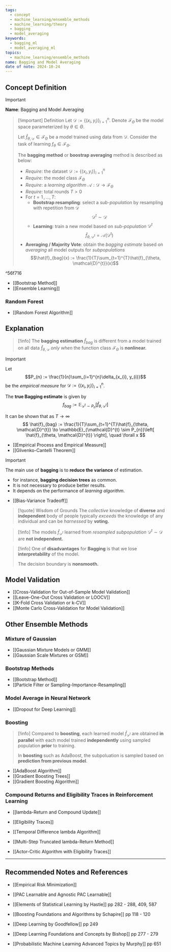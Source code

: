 ```yaml
---
tags:
  - concept
  - machine_learning/ensemble_methods
  - machine_learning/theory
  - bagging
  - model_averaging
keywords:
  - bagging_ml
  - model_averaging_ml
topics:
  - machine_learning/ensemble_methods
name: Bagging and Model Averaging
date of note: 2024-10-24
---
```


## Concept Definition

>[!important]
>**Name**: Bagging and Model Averaging

>[!important] Definition
>Let $\mathcal{D} := \left\{ (x_{i}, y_{i}) \right\}_{i=1}^{n}$. Denote $\mathcal{F}_{\Theta}$ be the model space parameterized by $\theta\in \Theta$. 
>
>Let $\hat{f}_{\theta, \mathcal{D}}\in \mathcal{F}_{\Theta}$ be a model trained using data from $\mathcal{D}$. Consider the task of learning $f_{\theta}\in \mathcal{F}_{\Theta}$.
>
>The **bagging method** or **boostrap averaging** method is described as below:
>- *Require*: the dataset  $\mathcal{D} := \left\{ (x_{i}, y_{i}) \right\}_{i=1}^{n}$
>- *Require*: the model class $\mathcal{F}_{\Theta}$
>- *Require*: a *learning algorithm* $\mathcal{A}: \mathcal{D} \to \mathcal{F}_{\Theta}$
>- *Require*: total rounds $T >0$
>- For $t=1\,{,}\ldots{,}\,T$:
>	- **Bootstrap resampling**: select a *sub-population* by resampling with repetition from $\mathcal{D}$ $$\mathcal{D}^{t}\sim \mathcal{D}$$
>	- **Learning**: train a new model based on *sub-population* $\mathcal{D}^{t}$  $$\hat{f}_{\theta, \mathcal{D}^{t}} = \mathcal{A}(\mathcal{D}^{t})$$
>- **Averaging / Majority Vote**: obtain the *bagging estimate* based on *averaging* all model outputs for *subpopulations* $$\hat{f}_{bag}(x) := \frac{1}{T}\sum_{t=1}^{T}\hat{f}_{\theta, \mathcal{D}^{t}}(x)$$

^56f716

- [[Bootstrap Method]]
- [[Ensemble Learning]]

### Random Forest

- [[Random Forest Algorithm]]


## Explanation

>[!info]
>The **bagging estimation** $\hat{f}_{bag}$  is different from a model trained on all data $\hat{f}_{\theta, \mathcal{D}}$ *only when* the function class $\mathcal{F}_{\Theta}$ is **nonlinear.**

>[!important] 
>Let $$P_{n} := \frac{1}{n}\sum_{i=1}^{n}\delta_{x_{i}, y_{i}}$$ be the *empirical measure* for $\mathcal{D} := \left\{ (x_{i}, y_{i})\right\}_{i=1}^{n}$.
>
>The **true Bagging estimate** is given by $$f_{bag} :=  \mathbb{E}_{\mathcal{D}^{t} \sim P_{n}}\left[ \hat{f}_{\theta, \mathcal{D}^{t}} \right]$$
>
>It can be shown that as $T\to \infty$
>$$
>\hat{f}_{bag} := \frac{1}{T}\sum_{t=1}^{T}\hat{f}_{\theta, \mathcal{D}^{t}} \to \mathbb{E}_{\mathcal{D}^{t} \sim P_{n}}\left[ \hat{f}_{\theta, \mathcal{D}^{t}} \right], \quad \forall x
>$$

- [[Empirical Process and Empirical Measure]]
- [[Glivenko-Cantelli Theorem]]

>[!important]
>The main use of **bagging** is to **reduce the variance** of estimation. 
>- for instance, **bagging decision trees** as common.
>- It is not necessary to produce better results. 
>- It depends on the performance of *learning algorithm*.

- [[Bias-Variance Tradeoff]]

>[!quote] Wisdom of Grounds
>The *collective* knowledge of **diverse** and **independent** body of people typically *exceeds* the knowledge of any individual and can be *harnessed* by **voting.** 

>[!info]
>The models $\hat{f}_{\mathcal{D}^{t}}$ learned from *resampled subpopulation* $\mathcal{D}^{t}\sim \mathcal{D}$ are **not independent.**

>[!info] 
>One of **disadvantages** for **Bagging** is that we lose **interpretability** of the model. 
>
>The decision boundary is **nonsmooth.**


## Model Validation

- [[Cross-Validation for Out-of-Sample Model Validation]]
- [[Leave-One-Out Cross Validation or LOOCV]]
- [[K-Fold Cross Validation or k-CV]]
- [[Monte Carlo Cross-Validation for Model Validation]]


## Other Ensemble Methods

### Mixture of Gaussian

- [[Gaussian Mixture Models or GMM]]
- [[Gaussian Scale Mixtures or GSM]]

### Bootstrap Methods

- [[Bootstrap Method]]
- [[Particle Filter or Sampling-Importance-Resampling]]

### Model Average in Neural Network

- [[Dropout for Deep Learning]]

### Boosting

>[!info]
>Compared to **boosting**, each learned model $\hat{f}_{\mathcal{D}^{t}}$ are obtained **in parallel** with each model trained **independently** using sampled population **prior** to training. 
>
>In **boosting** such as AdaBoost, the subpoluation is sampled based on **prediction from previous model**.

- [[AdaBoost Algorithm]]
- [[Gradient Boosting Trees]]
- [[Gradient Boosting Algorithm]]

### Compound Returns and Eligibility Traces in Reinforcement Learning

- [[lambda-Return and Compound Update]]
- [[Eligibility Traces]]
- [[Temporal Difference lambda Algorithm]]

- [[Multi-Step Truncated lambda-Return Method]]
- [[Actor-Critic Algorithm with Eligibility Traces]]


-----------
##  Recommended Notes and References



- [[Empirical Risk Minimization]]
- [[PAC Learnable and Agnostic PAC Learnable]]




- [[Elements of Statistical Learning by Hastie]] pp 282 - 288, 409, 587
- [[Boosting Foundations and Algorithms by Schapire]] pp 118 - 120
- [[Deep Learning by Goodfellow]] pp 249
- [[Deep Learning Foundations and Concepts by Bishop]] pp 277 - 279
- [[Probabilistic Machine Learning Advanced Topics by Murphy]] pp 651